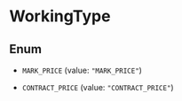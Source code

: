

# WorkingType

## Enum


* `MARK_PRICE` (value: `"MARK_PRICE"`)

* `CONTRACT_PRICE` (value: `"CONTRACT_PRICE"`)



